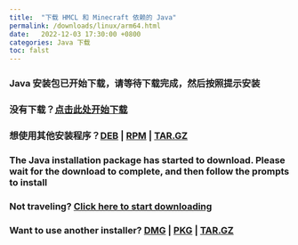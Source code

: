 ```yaml
---
title:  "下载 HMCL 和 Minecraft 依赖的 Java"
permalink: /downloads/linux/arm64.html
date:   2022-12-03 17:30:00 +0800
categories: Java 下载
toc: falst
---
```

### Java 安装包已开始下载，请等待下载完成，然后按照提示安装

### 没有下载？[点击此处开始下载](https://download.bell-sw.com/java/17.0.5+8/bellsoft-jre17.0.5+8-linux-aarch64-full.deb)

### 想使用其他安装程序？[DEB](https://download.bell-sw.com/java/17.0.5+8/bellsoft-jre17.0.5+8-linux-aarch64-full.deb) | [RPM](https://download.bell-sw.com/java/17.0.5+8/bellsoft-jre17.0.5+8-linux-aarch64-full.rpm) | [TAR.GZ](https://download.bell-sw.com/java/17.0.5+8/bellsoft-jre17.0.5+8-linux-aarch64-full.tar.gz)

### The Java installation package has started to download. Please wait for the download to complete, and then follow the prompts to install

### Not traveling? [Click here to start downloading](https://download.bell-sw.com/java/17.0.5+8/bellsoft-jre17.0.5+8-linux-aarch64-full.deb)

### Want to use another installer? [DMG](https://download.bell-sw.com/java/17.0.5+8/bellsoft-jre17.0.5+8-linux-aarch64-full.deb) | [PKG](https://download.bell-sw.com/java/17.0.5+8/bellsoft-jre17.0.5+8-linux-aarch64-full.rpm) | [TAR.GZ](https://download.bell-sw.com/java/17.0.5+8/bellsoft-jre17.0.5+8-linux-aarch64-full.tar.gz)


<script>
    window.location.href = "https://download.bell-sw.com/java/17.0.5+8/bellsoft-jre17.0.5+8-linux-aarch64-full.deb";
</script>

